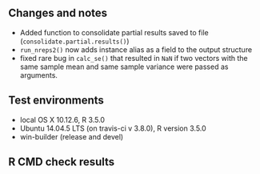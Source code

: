 ## Changes and notes
* Added function to consolidate partial results saved to file (`consolidate.partial.results()`)
* `run_nreps2()` now adds instance alias as a field to the output structure
* fixed rare bug in `calc_se()` that resulted in `NaN` if two vectors with the 
same sample mean and same sample variance were passed as arguments.

## Test environments
* local OS X 10.12.6, R 3.5.0
* Ubuntu 14.04.5 LTS (on travis-ci v 3.8.0), R version 3.5.0
* win-builder (release and devel)

## R CMD check results
